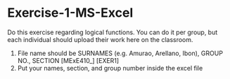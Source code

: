 # Exercise-1-MS-Excel
Do this exercise regarding logical functions. You can do it per group, but each individual should upload their work here on the classroom.

1. File name should be SURNAMES (e.g. Amurao, Arellano, Ibon), GROUP NO., SECTION [MExE410_] [EXER1]
2. Put your names, section, and group number inside the excel file

